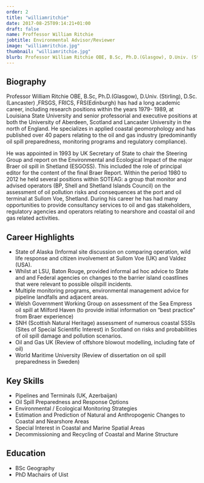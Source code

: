 ```yaml
---
order: 2
title: "williamritchie"
date: 2017-08-25T09:14:21+01:00
draft: false
name: Proffessor William Ritchie
jobtitle: Environmental Advisor/Reviewer
image: "williamritchie.jpg"
thumbnail: "williamritchie.jpg"
blurb: Professor William Ritchie OBE, B.Sc, Ph.D.(Glasgow), D.Univ. (Stirling), D.Sc. (Lancaster) ,FRSGS, FRICS, FRS(Edinburgh).
---
```


## Biography

<p>
    Professor William Ritchie OBE, B.Sc, Ph.D.(Glasgow), D.Univ. (Stirling),
    D.Sc. (Lancaster) ,FRSGS, FRICS, FRS(Edinburgh) has had a long
    academic career, including research positions within the years 1979-
    1989, at Louisiana State University and senior professorial and executive
    positions at both the University of Aberdeen, Scotland and Lancaster
    University in the north of England. He specializes in applied coastal
    geomorphology and has published over 40 papers relating to the oil and
    gas industry (predominantly oil spill preparedness, monitoring programs
    and regulatory compliance).
</p>
<p>
    He was appointed in 1993 by UK Secretary of State to chair the Steering
    Group and report on the Environmental and Ecological Impact of the
    major Braer oil spill in Shetland (ESGOSS). This included the role of
    principal editor for the content of the final Braer Report. Within the
    period 1980 to 2012 he held several positions within SOTEAG: a group
    that monitor and advised operators (BP, Shell and Shetland Islands
    Council) on the assessment of oil pollution risks and consequences
    at the port and oil terminal at Sullom Voe, Shetland. During his career
    he has had many opportunities to provide consultancy services to oil
    and gas stakeholders, regulatory agencies and operators relating to
    nearshore and coastal oil and gas related activities.
</p>

## Career Highlights

* State of Alaska (Informal site discussion on comparing operation, wild
life response and citizen involvement at Sullom Voe (UK) and Valdez
(USA).
* Whilst at LSU, Baton Rouge, provided informal ad hoc advice to State
and and Federal agencies on changes to the barrier island coastlines
that were relevant to possible oilspill incidents.
* Multiple monitoring programs, environmental management advice for
pipeline landfalls and adjacent areas.
* Welsh Government Working Group on assessment of the Sea Empress
oil spill at Milford Haven (to provide initial information on “best
practice” from Braer experience)
* SNH (Scottish Natural Heritage) assessment of numerous coastal
SSSIs (Sites of Special Scientific Interest) in Scotland on risks and
probabilities of oil spill damage and pollution scenarios.
* Oil and Gas UK (Review of offshore blowout modelling, including fate
of oil)
* World Maritime University (Review of dissertation on oil spill
preparedness in Sweden)

<split>

## Key Skills

* Pipelines and Terminals (UK, Azerbaijan)
* Oil Spill Preparedness and Response Options
* Environmental / Ecological Monitoring Strategies
* Estimation and Prediction of Natural and Anthropogenic Changes to Coastal and Nearshore Areas
* Special Interest in Coastal and Marine Spatial Areas
* Decommissioning and Recycling of Coastal and Marine Structure

## Education
* BSc Geography
* PhD Machairs of Uist